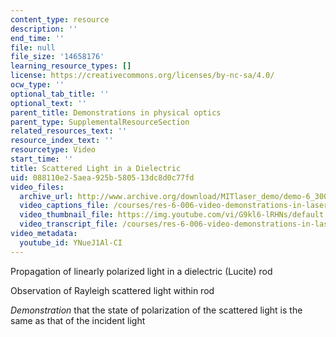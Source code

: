 ```yaml
---
content_type: resource
description: ''
end_time: ''
file: null
file_size: '14658176'
learning_resource_types: []
license: https://creativecommons.org/licenses/by-nc-sa/4.0/
ocw_type: ''
optional_tab_title: ''
optional_text: ''
parent_title: Demonstrations in physical optics
parent_type: SupplementalResourceSection
related_resources_text: ''
resource_index_text: ''
resourcetype: Video
start_time: ''
title: Scattered Light in a Dielectric
uid: 088110e2-5aea-925b-5805-13dc8d0c77fd
video_files:
  archive_url: http://www.archive.org/download/MITlaser_demo/demo-6_300k.mp4
  video_captions_file: /courses/res-6-006-video-demonstrations-in-lasers-and-optics-spring-2008/ed48a9995c105eb1ad68c07d7a225fbf_YNueJ1Al-CI.vtt
  video_thumbnail_file: https://img.youtube.com/vi/G9kl6-lRHNs/default.jpg
  video_transcript_file: /courses/res-6-006-video-demonstrations-in-lasers-and-optics-spring-2008/dbdef32515f8449b36f8462e8772e42e_YNueJ1Al-CI.pdf
video_metadata:
  youtube_id: YNueJ1Al-CI
---
```


Propagation of linearly polarized light in a dielectric (Lucite) rod

Observation of Rayleigh scattered light within rod

_Demonstration_ that the state of polarization of the scattered light is the same as that of the incident light

